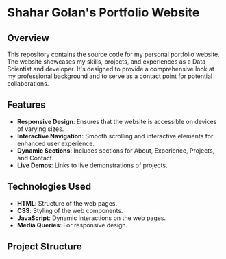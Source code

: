 # Shahar Golan's Portfolio Website

## Overview
This repository contains the source code for my personal portfolio website. The website showcases my skills, projects, and experiences as a Data Scientist and developer. It's designed to provide a comprehensive look at my professional background and to serve as a contact point for potential collaborations.

## Features
- **Responsive Design**: Ensures that the website is accessible on devices of varying sizes.
- **Interactive Navigation**: Smooth scrolling and interactive elements for enhanced user experience.
- **Dynamic Sections**: Includes sections for About, Experience, Projects, and Contact.
- **Live Demos**: Links to live demonstrations of projects.

## Technologies Used
- **HTML**: Structure of the web pages.
- **CSS**: Styling of the web components.
- **JavaScript**: Dynamic interactions on the web pages.
- **Media Queries**: For responsive design.

## Project Structure
